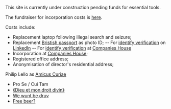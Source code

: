 This site is currently under construction pending funds for essential tools.

The fundraiser for incorporation costs is [here](https://gofund.me/1e8a62de).

Costs include:
- Replacement laptop following illegal search and seizure;
- Replacement [Bristish passport](https://www.gov.uk/get-a-passport-urgently) as photo ID;
  -- For [identify verification](https://www.linkedin.com/help/linkedin/answer/a1631613) on [LinkedIn](https://LinkedIn.com)
  -- For [identify verification](https://companieshouse.blog.gov.uk/2022/12/12/companies-house-reform-identity-verification/) at [Companies House](https://companieshouse.gov.uk/2022/12/12/companies-house-reform-identity-verification/)
- Incorporation at [Companies House](https://www.gov.uk/government/organisations/companies-house);
- Registered office address;
- Anonymisation of director's residential address;

Philip Lello as [Amicus Curiae](https://uk.practicallaw.thomsonreuters.com/4-502-7653)
- Pro Se / Cui Tam 
- [《Dieu et mon droit divin》](https://www.londresaccueil.org.uk/La-devise-de-la-monarchie-Dieu-et-mon-Droit)
- [We wunt be druv](https://en.m.wikipedia.org/wiki/We_wunt_be_druv)
- [Free beer?](https://en.m.wikipedia.org/wiki/Harvey%27s_Brewery)
